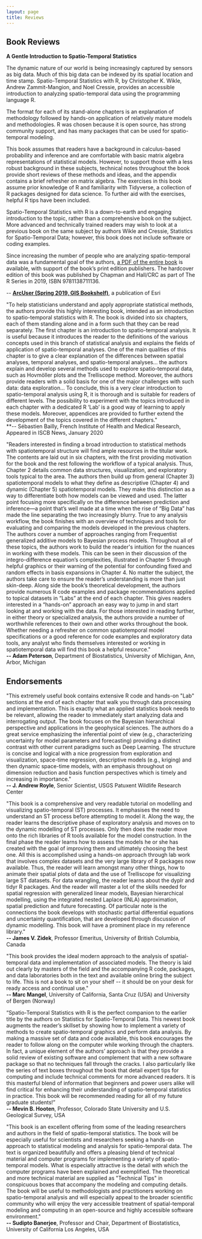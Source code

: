 ```yaml
---
layout: page
title: Reviews
---
```


## Book Reviews

**A Gentle Introduction to Spatio-Temporal Statistics**

The dynamic nature of our world is being increasingly captured by sensors as big data. Much of this big data can be indexed by its spatial location and time stamp. Spatio-Temporal Statistics with R, by Christopher K. Wikle, Andrew Zammit-Mangion, and Noel Cressie, provides an accessible introduction to analyzing spatio-temporal data using the programming language R.

The format for each of its stand-alone chapters is an explanation of methodology followed by hands-on application of relatively mature models and methodologies. R was chosen because it is open source, has strong community support, and has many packages that can be used for spatio-temporal modeling.

This book assumes that readers have a background in calculus-based probability and inference and are comfortable with basic matrix algebra representations of statistical models. However, to support those with a less robust background in these subjects, technical notes throughout the book provide short reviews of these methods and ideas, and the appendix contains a brief refresher on matrix algebra. The exercises in this book assume prior knowledge of R and familiarity with Tidyverse, a collection of R packages designed for data science. To further aid with the exercises, helpful R tips have been included.

Spatio-Temporal Statistics with R is a down-to-earth and engaging introduction to the topic, rather than a comprehensive book on the subject. More advanced and technically trained readers may wish to look at a previous book on the same subject by authors Wikle and Cressie, Statistics for Spatio-Temporal Data; however, this book does not include software or coding examples.

Since increasing the number of people who are analyzing spatio-temporal data was a fundamental goal of the authors, [a PDF of the entire book](https://spacetimewithr.org) is available, with support of the book’s print edition publishers. The hardcover edition of this book was published by Chapman and Hall/CRC as part of The R Series in 2019, ISBN 9781138711136.

-- [**ArcUser (Spring 2019, GIS Bookshelf)**](https://www.esri.com/about/newsroom/arcuser/gis-bookshelf-20/), a publication of Esri

"To help statisticians understand and apply appropriate statistical methods, the authors provide this highly interesting book, intended as an introduction to spatio-temporal statistics with R. The book is divided into six chapters, each of them standing alone and in a form such that they can be read separately. The first chapter is an introduction to spatio-temporal analysis. It is useful because it introduces the reader to the definitions of the various concepts used in this branch of statistical analysis and explains the fields of application of spatio-temporal analyses. One of the main qualities of this chapter is to give a clear explanation of the differences between spatial analyses, temporal analyses, and spatio-temporal analyses... the authors explain and develop several methods used to explore spatio-temporal data, such as Hovmöller plots and the Trelliscope method. Moreover, the authors provide readers with a solid basis for one of the major challenges with such data: data exploration... To conclude, this is a very clear introduction to spatio-temporal analysis using R, it is thorough and is suitable for readers of different levels. The possibility to experiment with the topics introduced in each chapter with a dedicated R ‘Lab’ is a good way of learning to apply these models. Moreover, appendices are provided to further extend the development of the topics covered in the different chapters."<br />**-- Sébastien Bailly, French Institute of Health and Medical Research, Appeared in ISCB News, January 2020

"Readers interested in finding a broad introduction to statistical methods with spatiotemporal structure will find ample resources in the titular work. The contents are laid out in six chapters, with the first providing motivation for the book and the rest following the workflow of a typical analysis. Thus, Chapter 2 details common data structures, visualization, and exploratory tools typical to the area. The authors then build up from general (Chapter 3) spatiotemporal models to what they define as descriptive (Chapter 4) and dynamic (Chapter 5) spatiotemporal models. They make this distinction as a way to differentiate both how models can be viewed and used. The latter point focusing more specifically on the difference between prediction and inference—a point that’s well made at a time when the rise of “Big Data” has made the line separating the two increasingly blurry. True to any analysis workflow, the book finishes with an overview of techniques and tools for evaluating and comparing the models developed in the previous chapters. The authors cover a number of approaches ranging from Frequentist generalized additive models to Bayesian process models. Throughout all of these topics, the authors work to build the reader's intuition for the nuances in working with these models. This can be seen in their discussion of the integro-difference equation’s complexities, illustrated in Chapter 5 through helpful graphics or their warning of the potential for confounding fixed and random effects in basis expansions in Chapter 4. No matter the subject, the authors take care to ensure the reader’s understanding is more than just skin-deep. Along side the book’s theoretical development, the authors provide numerous R code examples and package recommendations applied to topical datasets in “Labs” at the end of each chapter. This gives readers interested in a “hands-on” approach an easy way to jump in and start looking at and working with the data. For those interested in reading further, in either theory or specialized analysis, the authors provide a number of worthwhile references to their own and other works throughout the book. Whether needing a refresher on common spatiotemporal model specifications or a good reference for code examples and exploratory data tools, any analyst who finds themselves interested or working in spatiotemporal data will find this book a helpful resource."<br />**-- Adam Peterson**, Department of Biostatistics, University of Michigan, Ann, Arbor, Michigan


## Endorsements

"This extremely useful book contains extensive R code and hands-on "Lab" sections at the end of each chapter that walk you through data processing and implementation. This is exactly what an applied statistics book needs to be relevant, allowing the reader to immediately start analyzing data and interrogating output. The book focuses on the Bayesian hierarchical perspective and applications in the geophysical sciences. The authors do a great service emphasizing the inferential point of view (e.g., characterizing uncertainty for model parameters and forecasting) providing a distinct contrast with other current paradigms such as Deep Learning. The structure is concise and logical with a nice progression from exploration and visualization, space-time regression, descriptive models (e.g., kriging) and then dynamic space-time models, with an emphasis throughout on dimension reduction and basis function perspectives which is timely and increasing in importance." <br />**-- J. Andrew Royle**, Senior Scientist, USGS Patuxent Wildlife Research Center

"This book is a comprehensive and very readable tutorial on modelling and visualizing spatio-temporal (ST) processes. It emphasises the need to understand an ST process before attempting to model it. Along the way, the reader learns the descriptive phase of exploratory analysis and moves on to the dynamic modelling of ST processes. Only then does the reader move onto the rich libraries of R tools available for the model construction. In the final phase the reader learns how to assess the models he or she has created with the goal of improving them and ultimately choosing the best one. All this is accomplished using a hands-on approach through lab work that involves complex datasets and the very large library of R packages now available. Thus, the reader will learn amongst many other things, how to animate their spatial plots of data and the use of Trelliscope for visualizing large ST datasets. For data wrangling, the reader learns about the dyplr and tidyr R packages. And the reader will master a lot of the skills needed for spatial regression with generalized linear models, Bayesian hierarchical modelling, using the integrated nested Laplace (INLA) approximation, spatial prediction and future forecasting. Of particular note is the connections the book develops with stochastic partial differential equations and uncertainty quantification, that are developed through discussion of dynamic modelling. This book will have a prominent place in my reference library."<br />**-- James V. Zidek**, Professor Emeritus, University of British Columbia, Canada 

"This book provides the ideal modern approach to the analysis of spatial-temporal data and implementation of associated models. The theory is laid out clearly by masters of the field and the accompanying R code, packages, and data laboratories both in the text and available online bring the subject to life. This is not a book to sit on your shelf -- it should be on your desk for ready access and continual use."<br />**-- Marc Mangel**, University of California, Santa Cruz (USA) and University of Bergen (Norway)

“Spatio-Temporal Statistics with R is the perfect companion to the earlier title by the authors on Statistics for Spatio-Temporal Data. This newest book augments the reader’s skillset by showing how to implement a variety of methods to create spatio-temporal graphics and perform data analysis. By making a massive set of data and code available, this book encourages the reader to follow along on the computer while working through the chapters. In fact, a unique element of the authors’ approach is that they provide a solid review of existing software and complement that with a new software package so that no techniques fall through the cracks. I also particularly like the series of text boxes throughout the book that detail expert tips for computing and include technical comments for more advanced readers. It is this masterful blend of information that beginners and power users alike will find critical for enhancing their understanding of spatio-temporal statistics in practice. This book will be recommended reading for all of my future graduate students!”<br />**-- Mevin B. Hooten**, Professor, Colorado State University and U.S. Geological Survey, USA

"This book is an excellent offering from some of the leading researchers and authors in the field of spatio-temporal statistics. The book will be especially useful for scientists and researchers seeking a hands-on approach to statistical modeling and analysis for spatio-temporal data. The text is organized beautifully and offers a pleasing blend of technical material and computer programs for implementing a variety of spatio-temporal models. What is especially attractive is the detail with which the computer programs have been explained and exemplified. The theoretical and more technical material are supplied as "Technical Tips" in conspicuous boxes that accompany the modeling and computing details. The book will be useful to methodologists and practitioners working on spatio-temporal analysis and will especially appeal to the broader scientific community who will enjoy the very accessible treatment of spatial-temporal modeling and computing in an open-source and highly accessible software environment."<br />**-- Sudipto Banerjee**, Professor and Chair, Department of Biostatistics, University of California Los Angeles, USA

